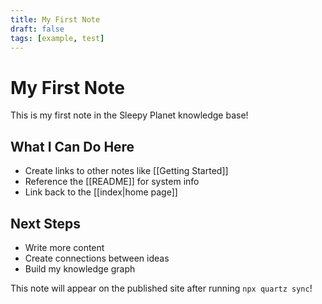 ```yaml
---
title: My First Note
draft: false
tags: [example, test]
---
```


# My First Note

This is my first note in the Sleepy Planet knowledge base!

## What I Can Do Here

- Create links to other notes like [[Getting Started]]
- Reference the [[README]] for system info
- Link back to the [[index|home page]]

## Next Steps

- Write more content
- Create connections between ideas
- Build my knowledge graph

This note will appear on the published site after running `npx quartz sync`!
